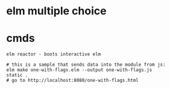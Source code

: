 # elm multiple choice 


# cmds 

```shell
elm reactor - boots interactive elm
```

```shell
# this is a sample that sends data into the module from js:
elm make one-with-flags.elm --output one-with-flags.js
static .
# go to http://localhost:8080/one-with-flags.html

```